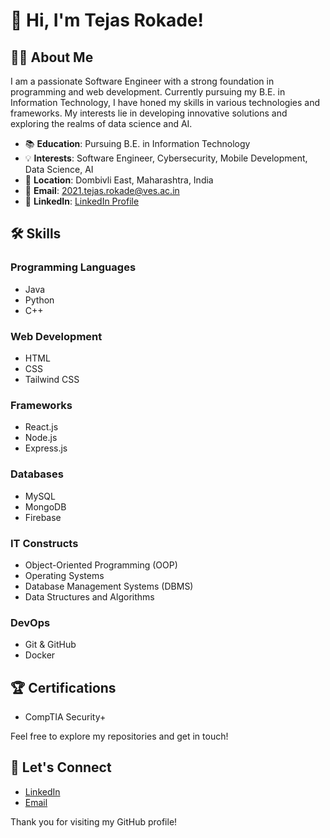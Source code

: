 # 👋 Hi, I'm Tejas Rokade!

## 👨‍💻 About Me

I am a passionate Software Engineer with a strong foundation in programming and web development. Currently pursuing my B.E. in Information Technology, I have honed my skills in various technologies and frameworks. My interests lie in developing innovative solutions and exploring the realms of data science and AI.

- 📚 **Education**: Pursuing B.E. in Information Technology
- 💡 **Interests**: Software Engineer, Cybersecurity, Mobile Development, Data Science, AI
- 📍 **Location**: Dombivli East, Maharashtra, India
- 📧 **Email**: [2021.tejas.rokade@ves.ac.in](mailto:2021.tejas.rokade@ves.ac.in)
- 🔗 **LinkedIn**: [LinkedIn Profile](https://www.linkedin.com/in/tejasrokade)

## 🛠 Skills

### Programming Languages
- Java
- Python
- C++

### Web Development
- HTML
- CSS
- Tailwind CSS

### Frameworks
- React.js
- Node.js
- Express.js

### Databases
- MySQL
- MongoDB
- Firebase

### IT Constructs
- Object-Oriented Programming (OOP)
- Operating Systems
- Database Management Systems (DBMS)
- Data Structures and Algorithms

### DevOps
- Git & GitHub
- Docker

## 🏆 Certifications
- CompTIA Security+


Feel free to explore my repositories and get in touch!


<!-- You can customize these stats URLs based on your GitHub username -->

## 🤝 Let's Connect

- [LinkedIn](https://www.linkedin.com/in/tejasrokade)
- [Email](mailto:2021.tejas.rokade@ves.ac.in)

Thank you for visiting my GitHub profile!

<!-- Add any other sections or information as needed -->


<!--
**tejasrok007/tejasrok007** is a ✨ _special_ ✨ repository because its `README.md` (this file) appears on your GitHub profile.

Here are some ideas to get you started:

- 🔭 I’m currently working on ...
- 🌱 I’m currently learning ...
- 👯 I’m looking to collaborate on ...
- 🤔 I’m looking for help with ...
- 💬 Ask me about ...
- 📫 How to reach me: ...
- 😄 Pronouns: ...
- ⚡ Fun fact: ...
-->

